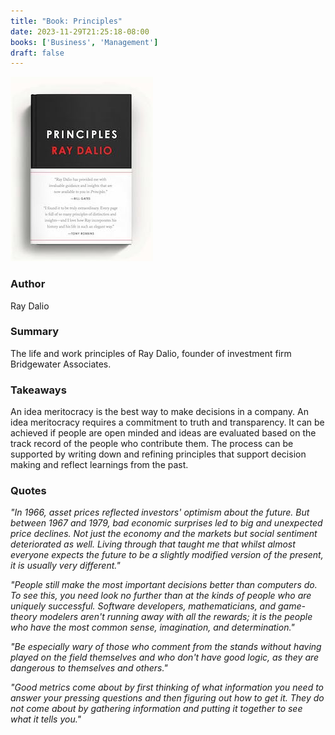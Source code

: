 ```yaml
---
title: "Book: Principles"
date: 2023-11-29T21:25:18-08:00
books: ['Business', 'Management']
draft: false 
---
```


![Principles](img/book_cover_principles.jpg)

### Author

Ray Dalio

### Summary

The life and work principles of Ray Dalio, founder of investment firm Bridgewater Associates.

### Takeaways

An idea meritocracy is the best way to make decisions in a company. An idea meritocracy requires a commitment to truth and transparency. It can be achieved if people are open minded and ideas are evaluated based on the track record of the people who contribute them. The process can be supported by writing down and refining principles that support decision making and reflect learnings from the past.

### Quotes

*"In 1966, asset prices reflected investors' optimism about the future. But between 1967 and 1979, bad economic surprises led to big and unexpected price declines. Not just the economy and the markets but social sentiment deteriorated as well. Living through that taught me that whilst almost everyone expects the future to be a slightly modified version of the present, it is usually very different."*

*"People still make the most important decisions better than computers do. To see this, you need look no further than at the kinds of people who are uniquely successful. Software developers, mathematicians, and game-theory modelers aren't running away with all the rewards; it is the people who have the most common sense, imagination, and determination."*

*"Be especially wary of those who comment from the stands without having played on the field themselves and who don't have good logic, as they are dangerous to themselves and others."*

*"Good metrics come about by first thinking of what information you need to answer your pressing questions and then figuring out how to get it. They do not come about by gathering information and putting it together to see what it tells you."*


